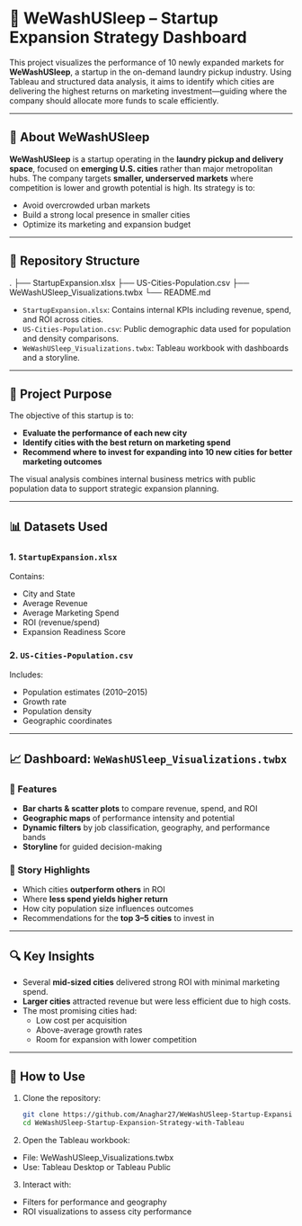 # 🧺 WeWashUSleep – Startup Expansion Strategy Dashboard

This project visualizes the performance of 10 newly expanded markets for **WeWashUSleep**, a startup in the on-demand laundry pickup industry. Using Tableau and structured data analysis, it aims to identify which cities are delivering the highest returns on marketing investment—guiding where the company should allocate more funds to scale efficiently.

---

## 🧠 About WeWashUSleep

**WeWashUSleep** is a startup operating in the **laundry pickup and delivery space**, focused on **emerging U.S. cities** rather than major metropolitan hubs. The company targets **smaller, underserved markets** where competition is lower and growth potential is high. Its strategy is to:

- Avoid overcrowded urban markets
- Build a strong local presence in smaller cities
- Optimize its marketing and expansion budget

---

## 📁 Repository Structure

.
├── StartupExpansion.xlsx
├── US-Cities-Population.csv
├── WeWashUSleep_Visualizations.twbx
└── README.md


- `StartupExpansion.xlsx`: Contains internal KPIs including revenue, spend, and ROI across cities.
- `US-Cities-Population.csv`: Public demographic data used for population and density comparisons.
- `WeWashUSleep_Visualizations.twbx`: Tableau workbook with dashboards and a storyline.

---

## 🎯 Project Purpose

The objective of this startup is to:

- **Evaluate the performance of each new city**
- **Identify cities with the best return on marketing spend**
- **Recommend where to invest for expanding into 10 new cities for better marketing outcomes**

The visual analysis combines internal business metrics with public population data to support strategic expansion planning.

---

## 📊 Datasets Used

### 1. `StartupExpansion.xlsx`
Contains:
- City and State
- Average Revenue
- Average Marketing Spend
- ROI (revenue/spend)
- Expansion Readiness Score

### 2. `US-Cities-Population.csv`
Includes:
- Population estimates (2010–2015)
- Growth rate
- Population density
- Geographic coordinates

---

## 📈 Dashboard: `WeWashUSleep_Visualizations.twbx`

### 🔹 Features
- **Bar charts & scatter plots** to compare revenue, spend, and ROI
- **Geographic maps** of performance intensity and potential
- **Dynamic filters** by job classification, geography, and performance bands
- **Storyline** for guided decision-making

### 📖 Story Highlights
- Which cities **outperform others** in ROI
- Where **less spend yields higher return**
- How city population size influences outcomes
- Recommendations for the **top 3–5 cities** to invest in

---

## 🔍 Key Insights

- Several **mid-sized cities** delivered strong ROI with minimal marketing spend.
- **Larger cities** attracted revenue but were less efficient due to high costs.
- The most promising cities had:
  - Low cost per acquisition
  - Above-average growth rates
  - Room for expansion with lower competition

---

## 🚀 How to Use

1. Clone the repository:
   ```bash
   git clone https://github.com/Anaghar27/WeWashUSleep-Startup-Expansion-Strategy-with-Tableau.git
   cd WeWashUSleep-Startup-Expansion-Strategy-with-Tableau

2. Open the Tableau workbook:
- File: WeWashUSleep_Visualizations.twbx
- Use: Tableau Desktop or Tableau Public

3. Interact with:
- Filters for performance and geography
- ROI visualizations to assess city performance
